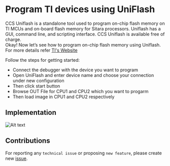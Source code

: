 # Program TI devices using UniFlash
CCS Uniflash is a standalone tool used to program on-chip flash memory on TI MCUs and on-board flash memory for Sitara processors. Uniflash has a GUI, command line, and scripting interface. CCS Uniflash is available free of charge.<br>
Okay! Now let’s see how to program on-chip flash memory using Uniflash.<br>
For more details refer [TI's Website](https://www.ti.com/tool/UNIFLASH)

Follow the steps for getting started:
* Connect the debugger with the device you want to program
* Open UniFlash and enter device name and choose your connection under new configuration
* Then click start button
* Browse OUT File for CPU1 and CPU2 which you want to progarm
* Then load image in CPU1 and CPU2 respectively

## Implementation
![Alt text](Images/RFID.png?raw=true "Title")
## Contributions
For reporting any ```technical issue``` or proposing ```new feature```, please create new [issue](https://docs.github.com/en/issues/tracking-your-work-with-issues/creating-an-issue).



